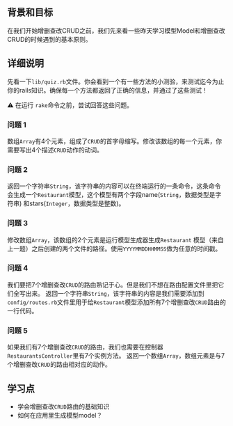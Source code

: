 ## 背景和目标

在我们开始增删查改CRUD之前，我们先来看一些昨天学习模型Model和增删查改CRUD的时候遇到的基本原则。

## 详细说明
先看一下`lib/quiz.rb`文件。你会看到一个有一些方法的小测验，来测试迄今为止你的rails知识。确保每一个方法都返回了正确的信息，并通过了这些测试！

⚠️ 在运行 `rake`命令之前，尝试回答这些问题。

### 问题 1
数组`Array`有4个元素，组成了`CRUD`的首字母缩写。修改该数组的每一个元素，你需要写出4个描述`CRUD`动作的动词。

### 问题 2
返回一个字符串`String`，该字符串的内容可以在终端运行的一条命令，这条命令会生成一个`Restaurant`模型，这个模型有两个字段name(`String`，数据类型是字符串) 和stars(`Integer`，数据类型是整数)。

### 问题 3
修改数组`Array`，该数组的2个元素是运行模型生成器生成`Restaurant` 模型（来自上一题）之后创建的两个文件的路径。使用`YYYYMMDDHHMMSS`做为任意的时间戳。

### 问题 4
我们要把7个增删查改`CRUD`的路由熟记于心。但是我们不想在路由配置文件里把它们全写出来。
返回一个字符串`String`，该字符串的内容是我们需要添加到`config/routes.rb`文件里用于给`Restaurant`模型添加所有7个增删查改`CRUD`路由的一行代码。

### 问题 5
如果我们有7个增删查改`CRUD`的路由，我们也需要在控制器`RestaurantsController`里有7个实例方法。
返回一个数组`Array`，数组元素是与7个增删查改`CRUD`的路由相对应的动作。

## 学习点

- 学会增删查改`CRUD`路由的基础知识
- 如何在应用里生成模型model？
